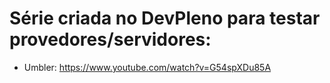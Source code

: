 # Série criada no DevPleno para testar provedores/servidores:

- Umbler: https://www.youtube.com/watch?v=G54spXDu85A